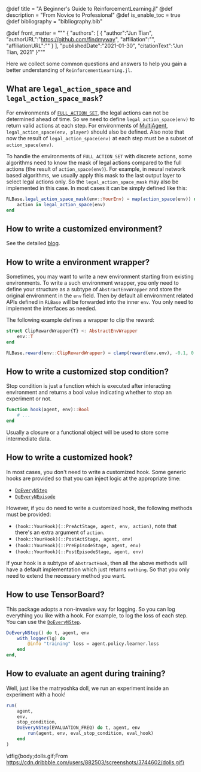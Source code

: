 @def title = "A Beginner's Guide to ReinforcementLearning.jl"
@def description = "From Novice to Professional"
@def is_enable_toc = true
@def bibliography = "bibliography.bib"

@def front_matter = """
    {
        "authors": [
            {
                "author":"Jun Tian",
                "authorURL":"https://github.com/findmyway",
                "affiliation":"",
                "affiliationURL":""
            }
        ],
        "publishedDate":"2021-01-30",
        "citationText":"Jun Tian, 2021"
    }"""

Here we collect some common questions and answers to help you gain a better
understanding of `ReinforcementLearning.jl`.

## What are `legal_action_space` and `legal_action_space_mask`?

For environments of
[`FULL_ACTION_SET`](https://juliareinforcementlearning.org/ReinforcementLearning.jl/latest/rl_base/#ReinforcementLearningBase.FULL_ACTION_SET),
the legal actions can not be determined ahead of time. So we need to define
`legal_action_space(env)` to return valid actions at each step. For environments
of
[MultiAgent](https://juliareinforcementlearning.org/ReinforcementLearning.jl/latest/rl_base/#ReinforcementLearningBase.MultiAgent-Tuple{Integer}),
`legal_action_space(env, player)` should also be defined. Also note that now the
result of `legal_action_space(env)` at each step must be a subset of
`action_space(env)`.

To handle the environments of `FULL_ACTION_SET` with discrete actions, some
algorithms need to know the mask of legal actions compared to the full actions
(the result of `action_space(env)`). For example, in neural network based
algorithms, we usually apply this mask to the last output layer to select legal
actions only. So the `legal_action_space_mask` may also be implemented in this
case. In most cases it can be simply defined like this:

```julia
RLBase.legal_action_space_mask(env::YourEnv) = map(action_space(env)) do action
    action in legal_action_space(env)
end
```

## How to write a customized environment?

See the detailed [blog](/blog/how_to_write_a_customized_environment/).

## How to write a environment wrapper?

Sometimes, you may want to write a new environment starting from existing
environments. To write a such environment wrapper, you only need to define your
structure as a subtype of `AbstractEnvWrapper` and store the original
environment in the `env` field. Then by default all environment related APIs
defined in `RLBase` will be forwarded into the inner `env`. You only need to
implement the interfaces as needed.

The following example defines a wrapper to clip the reward:

```julia
struct ClipRewardWrapper{T} <: AbstractEnvWrapper
    env::T
end

RLBase.reward(env::ClipRewardWrapper) = clamp(reward(env.env), -0.1, 0.1)
```

## How to write a customized stop condition?

Stop condition is just a function which is executed after interacting environment and returns a bool value indicating whether to stop an experiment or not.

```julia
function hook(agent, env)::Bool
    # ...
end
```

Usually a closure or a functional object will be used to store some intermediate data.

## How to write a customized hook?

In most cases, you don't need to write a customized hook. Some generic hooks are provided so that you can inject logic at the appropriate time:

- [`DoEveryNStep`](https://juliareinforcementlearning.org/ReinforcementLearning.jl/latest/rl_core/#ReinforcementLearningCore.DoEveryNStep)
- [`DoEveryNEpisode`](https://juliareinforcementlearning.org/ReinforcementLearning.jl/latest/rl_core/#ReinforcementLearningCore.DoEveryNEpisode)

However, if you do need to write a customized hook, the following methods must be provided:

- `(hook::YourHook)(::PreActStage, agent, env, action)`, note that there's an extra argument of `action`.
- `(hook::YourHook)(::PostActStage, agent, env)`
- `(hook::YourHook)(::PreEpisodeStage, agent, env)`
- `(hook::YourHook)(::PostEpisodeStage, agent, env)`

If your hook is a subtype of `AbstractHook`, then all the above methods will have a default implementation which just returns `nothing`. So that you only need to extend the necessary method you want.

## How to use TensorBoard?

This package adopts a non-invasive way for logging. So you can log everything you like with a hook. For example, to log the loss of each step. You can use the [`DoEveryNStep`](https://juliareinforcementlearning.org/ReinforcementLearning.jl/latest/rl_core/#ReinforcementLearningCore.DoEveryNStep).

```julia
DoEveryNStep() do t, agent, env
    with_logger(lg) do
        @info "training" loss = agent.policy.learner.loss
    end
end,
```

## How to evaluate an agent during training?

Well, just like the matryoshka doll, we run an experiment inside an experiment with a hook!

```julia
run(
    agent,
    env,
    stop_condition,
    DoEveryNStep(EVALUATION_FREQ) do t, agent, env
        run(agent, env, eval_stop_condition, eval_hook)
    end
)
```

\dfig{body;dolls.gif;From https://cdn.dribbble.com/users/882503/screenshots/3744602/dolls.gif}
